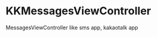 KKMessagesViewController
========================

MessagesViewController like sms app, kakaotalk app
